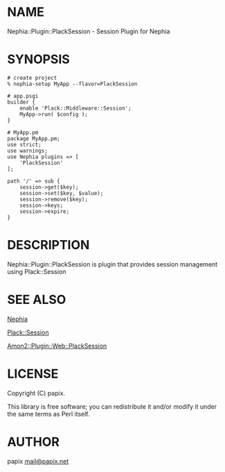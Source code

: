 # NAME

Nephia::Plugin::PlackSession - Session Plugin for Nephia

# SYNOPSIS

    # create project
    % nephia-setup MyApp --flavor=PlackSession

    # app.psgi
    builder {
        enable 'Plack::Middleware::Session';
        MyApp->run( $config );
    }

    # MyApp.pm
    package MyApp.pm;
    use strict;
    use warnings;
    use Nephia plugins => [
        'PlackSession'
    ];

    path '/' => sub {
        session->get($key);
        session->set($key, $value);
        session->remove($key);
        session->keys;
        session->expire;
    }

# DESCRIPTION

Nephia::Plugin::PlackSession is plugin that provides session management using Plack::Session

# SEE ALSO

[Nephia](http://search.cpan.org/perldoc?Nephia)

[Plack::Session](http://search.cpan.org/perldoc?Plack::Session)

[Amon2::Plugin::Web::PlackSession](http://search.cpan.org/perldoc?Amon2::Plugin::Web::PlackSession)

# LICENSE

Copyright (C) papix.

This library is free software; you can redistribute it and/or modify
it under the same terms as Perl itself.

# AUTHOR

papix <mail@papix.net>
